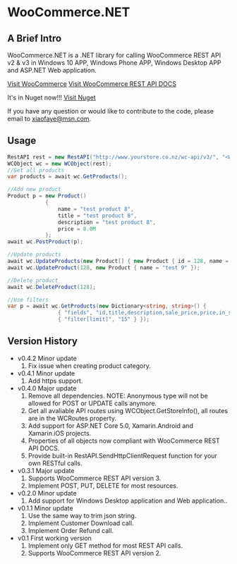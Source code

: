 ﻿WooCommerce.NET
======================

A Brief Intro
-------------------

WooCommerce.NET is a .NET library for calling WooCommerce REST API v2 & v3 in Windows 10 APP, Windows Phone APP, Windows Desktop APP and ASP.NET Web application.

[Visit WooCommerce](http://www.woothemes.com/woocommerce/)
[Visit WooCommerce REST API DOCS](http://woothemes.github.io/woocommerce-rest-api-docs/)

It's in Nuget now!!! 
[Visit Nuget](https://www.nuget.org/packages/WooCommerceNET)


If you have any question or would like to contribute to the code, please email to xiaofaye@msn.com.

Usage
-------------------

```cs
RestAPI rest = new RestAPI("http://www.yourstore.co.nz/wc-api/v3/", "<WooCommerce Key>", "<WooCommerce Secret");
WCObject wc = new WCObject(rest);
//Get all products
var products = await wc.GetProducts();

//Add new product
Product p = new Product()
            {
                name = "test product 8",
                title = "test product 8",
                description = "test product 8",
                price = 8.0M
            };
await wc.PostProduct(p);

//Update products
await wc.UpdateProducts(new Product[] { new Product { id = 128, name = "test 99" } });
await wc.UpdateProduct(128, new Product { name = "test 9" });

//Delete product
await wc.DeleteProduct(128);

//Use filters
var p = await wc.GetProducts(new Dictionary<string, string>() {
                { "fields", "id,title,description,sale_price,price,in_stock,short_description,average_rating,images" },
                { "filter[limit]", "15" } });


```

Version History
-------------------
* v0.4.2 Minor update
  1. Fix issue when creating product category.
* v0.4.1 Minor update
  1. Add https support.
* v0.4.0 Major update
  1. Remove all dependencies. NOTE: Anonymous type will not be allowed for POST or UPDATE calls anymore.
  2. Get all avaliable API routes using WCObject.GetStoreInfo(), all routes are in the WCRoutes property.
  3. Add support for ASP.NET Core 5.0, Xamarin.Android and Xamarin.iOS projects.
  4. Properties of all objects now compliant with WooCommerce REST API DOCS.
  5. Provide built-in RestAPI.SendHttpClientRequest function for your own RESTful calls.
* v0.3.1 Major update
  1. Supports WooCommerce REST API version 3.
  2. Implement POST, PUT, DELETE for most resources.
* v0.2.0 Minor update
  1. Add support for Windows Desktop application and Web application..
* v0.1.1 Minor update
  1. Use the same way to trim json string.
  2. Implement Customer Download call.
  3. Implement Order Refund call.
* v0.1 First working version
  1. Implement only GET method for most REST API calls.
  2. Supports WooCommerce REST API version 2.